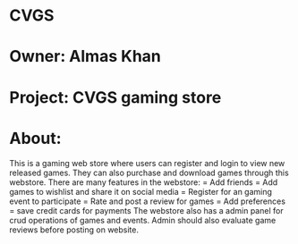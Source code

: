 # CVGS
 
# Owner: Almas Khan
# Project: CVGS gaming store
# About: 
This is a gaming web store where users can register and login to view new released games. They can also purchase and download games through this webstore.
There are many features in the webstore:
= Add friends
= Add games to wishlist and share it on social media
= Register for an gaming event to participate
= Rate and post a review for games
= Add preferences 
= save credit cards for payments
The webstore also has a admin panel for crud operations of games and events. Admin should also evaluate game reviews before posting on website.
